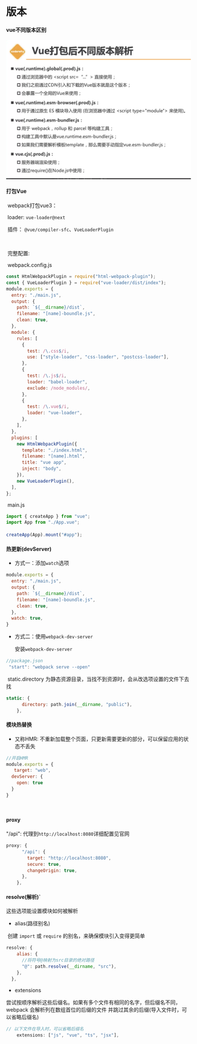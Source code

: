 # 版本

#### vue不同版本区别

![截屏2021-12-15 下午3.07.30](https://raw.githubusercontent.com/player-404/images/main/%E6%88%AA%E5%B1%8F2021-12-15%20%E4%B8%8B%E5%8D%883.07.30.png)



#### 打包Vue

​	webpack打包vue3：

​		loader: `vue-loader@next`

​		插件： `@vue/compiler-sfc`、`VueLoaderPlugin`

​	

​	完整配置:

​	webpack.config.js

```javascript
const HtmlWebpackPlugin = require("html-webpack-plugin");
const { VueLoaderPlugin } = require("vue-loader/dist/index");
module.exports = {
  entry: "./main.js",
  output: {
    path: `${__dirname}/dist`,
    filename: "[name]-boundle.js",
    clean: true,
  },
  module: {
    rules: [
      {
        test: /\.css$/i,
        use: ["style-loader", "css-loader", "postcss-loader"],
      },
      {
        test: /\.js$/i,
        loader: "babel-loader",
        exclude: /node_modules/,
      },
      {
        test: /\.vue$/i,
        loader: "vue-loader",
      },
    ],
  },
  plugins: [
    new HtmlWebpackPlugin({
      template: "./index.html",
      filename: "[name].html",
      title: "vue app",
      inject: "body",
    }),
    new VueLoaderPlugin(),
  ],
};
```

​	main.js

```javascript
import { createApp } from "vue";
import App from "./App.vue";

createApp(App).mount("#app");
```



#### 热更新(devServer)

* 方式一：添加`watch`选项

```javascript
module.exports = {
  entry: "./main.js",
  output: {
    path: `${__dirname}/dist`,
    filename: "[name]-boundle.js",
    clean: true,
  },
  watch: true,
}
```

* 方式二：使用`webpack-dev-server`

  安装`webpack-dev-server`

```javascript
//package.json
 "start": "webpack serve --open"
```

​	static.directory 为静态资源目录，当找不到资源时，会从改选项设置的文件下去找

```javascript
static: {
      directory: path.join(__dirname, "public"),
    },
```



#### 模块热替换

* 又称HMR: 不重新加载整个页面，只更新需要更新的部分，可以保留应用的状态不丢失

```javascript
//开启HMR
module.exports = {
   target: "web",
  devServer: {
    open: true
  }
}
```

​	

#### proxy

"/api": 代理到`http://localhost:8080`详细配置见官网

```javascript
proxy: {
      "/api": {
        target: "http://localhost:8080",
        secure: true,
        changeOrigin: true,
      },
    },
```



#### resolve(解析)`

这些选项能设置模块如何被解析

* alias(路径别名)

​	创建 `import` 或 `require` 的别名，来确保模块引入变得更简单

```javascript
resolve: {
    alias: {
      //将符号@映射为src目录的绝对路径
      "@": path.resolve(__dirname, "src"),
    },
  },
```



* extensions

​	尝试按顺序解析这些后缀名。如果有多个文件有相同的名字，但后缀名不同，webpack 会解析列在数组首位的后缀的文件 并跳过其余的后缀(导入文件时，可以省略后缀名)

```javascript
// 以下文件在导入时，可以省略后缀名
    extensions: ["js", "vue", "ts", "jsx"],
```

